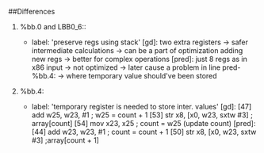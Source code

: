 ##Differences

1. %bb.0 and LBB0_6:: 
    * label: 'preserve regs using stack'
    [gd]:
        two extra registers -> safer intermediate calculations -> can be a part of optimization adding new regs -> better for complex operations
    [pred]: 
        just 8 regs as in x86 input -> not optimized -> later cause a problem in line pred-%bb.4: -> where temporary value should've been stored

2. %bb.4: 
    * label: 'temporary register is needed to store inter. values'
    [gd]:
        [47] add	w25, w23, #1           ; w25 = count + 1
        [53] str	x8, [x0, w23, sxtw #3] ; array[count]
	    [54] mov	x23, x25               ; count = w25 (update count)
    [pred]:
        [44] add	w23, w23, #1           ; count = count + 1 
        [50] str	x8, [x0, w23, sxtw #3] ;array[count + 1]
 